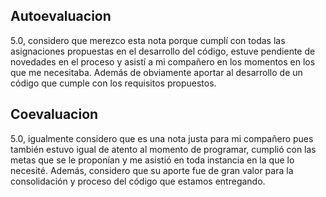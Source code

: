 ## Autoevaluacion
5.0, considero que merezco esta nota porque cumplí con todas las
asignaciones propuestas en el desarrollo del código, estuve pendiente de novedades en el
proceso y asistí a mi compañero en los momentos en los que me necesitaba. Además de
obviamente aportar al desarrollo de un código que cumple con los requisitos propuestos.

## Coevaluacion
5.0, igualmente considero que es una nota justa para mi compañero pues
también estuvo igual de atento al momento de programar, cumplió con las metas que se le
proponían y me asistió en toda instancia en la que lo necesité. Además, considero que su
aporte fue de gran valor para la consolidación y proceso del código que estamos
entregando.
